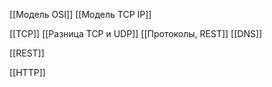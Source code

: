 [[Модель OSI]]
[[Модель TCP IP]]

[[TCP]]
[[Разница TCP и UDP]]
[[Протоколы, REST]]
[[DNS]]

[[REST]]

[[HTTP]]
